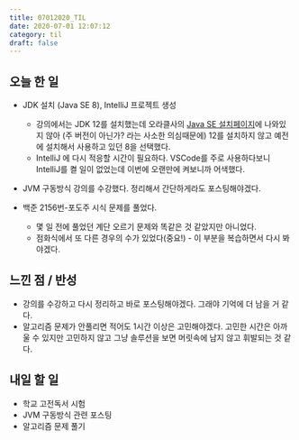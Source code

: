 ```yaml
---
title: 07012020_TIL
date: 2020-07-01 12:07:12
category: til
draft: false
---
```


## 오늘 한 일

* JDK 설치 (Java SE 8), IntelliJ 프로젝트 생성
  * 강의에서는 JDK 12를 설치했는데 오라클사의 [Java SE 설치페이지](https://www.oracle.com/java/technologies/javase-downloads.html)에 나와있지 않아 (주 버전이 아닌가? 라는 사소한 의심때문에) 12를 설치하지 않고 예전에 설치해서 사용하고 있던 8을 선택했다.
  * IntelliJ 에 다시 적응할 시간이 필요하다. VSCode를 주로 사용하다보니 IntelliJ를 켤 일이 없었는데 이번에 오랜만에 켜보니까 어색했다.

* JVM 구동방식 강의를 수강했다. 정리해서 간단하게라도 포스팅해야겠다.

* 백준 2156번-포도주 시식 문제를 풀었다.
  * 몇 일 전에 풀었던 계단 오르기 문제와 똑같은 것 같았지만 아니었다.
  * 점화식에서 또 다른 경우의 수가 있었다(중요!) - 이 부분을 복습하면서 다시 봐야겠다.

## 느낀 점 / 반성

* 강의를 수강하고 다시 정리하고 바로 포스팅해야겠다. 그래야 기억에 더 남을 거 같다.
* 알고리즘 문제가 안풀리면 적어도 1시간 이상은 고민해야겠다. 고민한 시간은 아까울 수 있지만 고민하지 않고 그냥 솔루션을 보면 머릿속에 남지 않고 휘발되는 것 같다.

## 내일 할 일

* 학교 고전독서 시험
* JVM 구동방식 관련 포스팅
* 알고리즘 문제 풀기